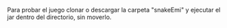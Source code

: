 Para probar el juego clonar o descargar la carpeta "snakeEmi" y ejecutar el jar dentro del directorio, sin moverlo.
